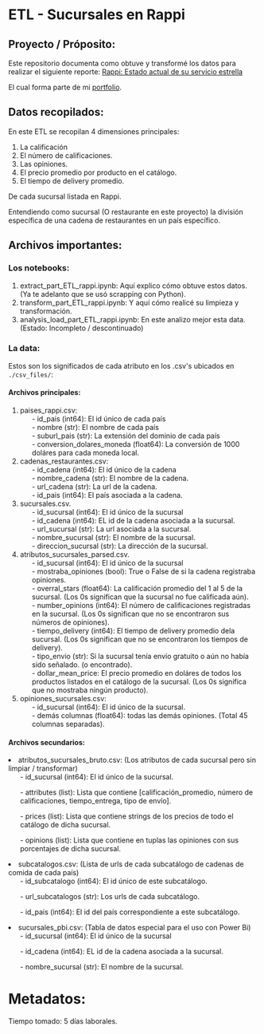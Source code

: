 # ETL - Sucursales en Rappi

## Proyecto / Próposito:

Este repositorio documenta como obtuve y transformé los datos para realizar el siguiente reporte: [Rappi: Estado actual de su servicio estrella](https://app.powerbi.com/view?r=eyJrIjoiZGUxMDc4YWUtOWYwYi00NGIzLTkyZWMtMTk1NjhlZTAzOTY4IiwidCI6ImY4ODBjYzBjLTM5ODMtNDA1Mi04OTE1LTdlNDcxNzNmZDlhMSJ9)  

El cual forma parte de mi [portfolio](https://augustohuerta.notion.site/e37e6bbe39d84967a21219096fe9c0cc?v=d799e48262644e14b7c915e76520f1f0).

## Datos recopilados:
En este ETL se recopilan 4 dimensiones principales:

1. La calificación 
2. El número de calificaciones.
3. Las opiniones.
4. El precio promedio por producto en el catálogo.
5. El tiempo de delivery promedio.

De cada sucursal listada en Rappi.

Entendiendo como sucursal (O restaurante en este proyecto) la división específica de una cadena de restaurantes en un país específico.

## Archivos importantes:

### Los notebooks:

1. extract_part_ETL_rappi.ipynb: Aquí explico cómo obtuve estos datos. (Ya te adelanto que se usó scrapping con Python).
2. transform_part_ETL_rappi.ipynb: Y aquí cómo realicé su limpieza y transformación.
3. analysis_load_part_ETL_rappi.ipynb: En este analizo mejor esta data. (Estado: Incompleto / descontinuado)

### La data:

Estos son los significados de cada atributo en los .csv's ubicados en `./csv_files/`:

#### Archivos principales:
<ol>
<li>paises_rappi.csv:
    <ul>- id_pais (int64): El id único de cada país</ul>
    <ul>- nombre (str): El nombre de cada país</ul>
    <ul>- suburl_pais (str): La extensión del dominio de cada país</ul>
    <ul>- conversion_dolares_moneda (float64): La conversión de 1000 doláres para cada moneda local.</ul>
</li>

<li>cadenas_restaurantes.csv: 
    <ul>- id_cadena (int64): El id único de la cadena</ul>
    <ul>- nombre_cadena (str): El nombre de la cadena.</ul>
    <ul>- url_cadena (str): La url de la cadena.</ul>
    <ul>- id_pais (int64): El país asociada a la cadena.</ul>
</li>

<li>sucursales.csv.
    <ul>- id_sucursal (int64): El id único de la sucursal</ul>
    <ul>- id_cadena (int64): EL id de la cadena asociada a la sucursal.</ul>
    <ul> - url_sucursal (str): La url asociada a la sucursal.</ul>
    <ul>- nombre_sucursal (str): El nombre de la sucursal.</ul>
    <ul>- direccion_sucursal (str): La dirección de la sucursal.</ul>
</li>

<li>atributos_sucursales_parsed.csv.
    <ul>- id_sucursal (int64): El id único de la sucursal</ul>
    <ul>- mostraba_opiniones (bool): True o False de si la cadena registraba opiniones.</ul>
    <ul>- overral_stars (float64): La calificación promedio del 1 al 5 de la sucursal. (Los 0s significan que la sucursal no fue calificada aún).</ul>
    <ul>- number_opinions (int64): El número de calificaciones registradas en la sucursal. (Los 0s significan que no se encontraron sus números de opiniones).</ul>
    <ul>- tiempo_delivery (int64): El tiempo de delivery promedio dela sucursal. (Los 0s significan que no se encontraron los tiempos de delivery).</ul>
   <ul> - tipo_envio (str): Si la sucursal tenía envío gratuito o aún no había sido señalado. (o encontrado).</ul>
   <ul> - dollar_mean_price: El precio promedio en doláres de todos los productos listados en el catálogo de la sucursal. (Los 0s significa que no mostraba ningún producto).</ul>
</li>

<li>opiniones_sucursales.csv:
    <ul>- id_sucursal (int64): El id único de la sucursal.</ul>
    <ul>- demás columnas (float64): todas las demás opiniones. (Total 45 columnas separadas).</ul></li>
</ol>

#### Archivos secundarios:
<li>atributos_sucursales_bruto.csv: (Los atributos de cada sucursal pero sin limpiar / transformar)
    <ul>- id_sucursal (int64): El id único de la sucursal.</ul>
    <ul>- attributes (list): Lista que contiene [calificación_promedio, número de calificaciones, tiempo_entrega, tipo de envío].</ul>
    <ul>- prices (list): Lista que contiene strings de los precios de todo el catálogo de dicha sucursal.</ul>
    <ul>- opinions (list): Lista que contiene en tuplas las opiniones con sus porcentajes de dicha sucursal.</ul>
</li>

<li>subcatalogos.csv: (Lista de urls de cada subcatálogo de cadenas de comida de cada país)
    <ul>- id_subcatalogo (int64): El id único de este subcatálogo.</ul>
    <ul>- url_subcatalogos (str): Los urls de cada subcatálogo.</ul>
    <ul>- id_pais (int64): El id del país correspondiente a este subcatálogo.</ul>
</li>

<li>sucursales_pbi.csv: (Tabla de datos especial para el uso con Power Bi)
    <ul>- id_sucursal (int64): El id único de la sucursal</ul>
     <ul>- id_cadena (int64): EL id de la cadena asociada a la sucursal.</ul>
    <ul>- nombre_sucursal (str): El nombre de la sucursal.</ul>
</li>

# Metadatos:

Tiempo tomado: 5 días laborales.
